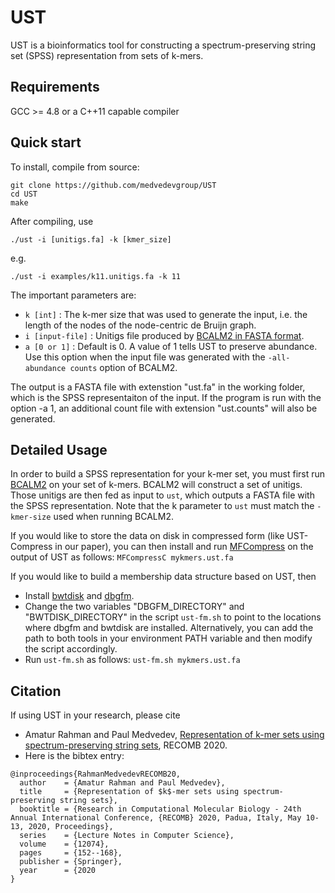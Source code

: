 # UST

UST is a bioinformatics tool for constructing a spectrum-preserving string set (SPSS) representation from sets of k-mers.

## Requirements

GCC >= 4.8 or a C++11 capable compiler


## Quick start

To install, compile from source:

    git clone https://github.com/medvedevgroup/UST
    cd UST
    make

After compiling, use

    ./ust -i [unitigs.fa] -k [kmer_size]

e.g.

    ./ust -i examples/k11.unitigs.fa -k 11

The important parameters are:

*  `k [int]` : The k-mer size that was used to generate the input, i.e. the length of the nodes of the node-centric de Bruijn graph.
*  `i [input-file]` : Unitigs file produced by [BCALM2 in FASTA format](https://github.com/GATB/bcalm#output).
*  `a [0 or 1]` : Default is 0. A value of 1 tells UST to preserve abundance. Use this option when the input file was generated with the  `-all-abundance counts` option of BCALM2.

The output is a FASTA file with extenstion "ust.fa" in the working folder, which is the SPSS representaiton of the input. If the program is run with the option -a 1, an additional count file with extension "ust.counts" will also be generated.


## Detailed Usage

In order to build a SPSS representation for your k-mer set, you must first run [BCALM2](https://github.com/GATB/bcalm) on your set of k-mers. BCALM2 will construct a set of unitigs. Those unitigs are then fed as input to `ust`, which outputs a FASTA file with the SPSS representation. Note that the k parameter to `ust` must match the `-kmer-size` used when running BCALM2.

If you would like to store the data on disk in compressed form (like UST-Compress in our paper), you can then install and run [MFCompress](http://bioinformatics.ua.pt/software/mfcompress/) on the output of UST as follows: `MFCompressC mykmers.ust.fa`

If you would like to build a membership data structure based on UST, then
- Install [bwtdisk](http://people.unipmn.it/manzini/bwtdisk/) and [dbgfm](https://github.com/jts/dbgfm).
- Change the two variables "DBGFM_DIRECTORY" and "BWTDISK_DIRECTORY" in the script `ust-fm.sh` to point to the locations where dbgfm and bwtdisk are installed. Alternatively, you can add the path to both tools in your environment PATH variable and then modify the script accordingly.
- Run `ust-fm.sh` as follows: `ust-fm.sh mykmers.ust.fa`

## Citation

If using UST in your research, please cite
* Amatur Rahman and Paul Medvedev, [Representation of k-mer sets using spectrum-preserving string sets](http://doi.org/10.1007/978-3-030-45257-5\_10), RECOMB 2020.
* Here is the bibtex entry:

```
@inproceedings{RahmanMedvedevRECOMB20,
  author    = {Amatur Rahman and Paul Medvedev},
  title     = {Representation of $k$-mer sets using spectrum-preserving string sets},
  booktitle = {Research in Computational Molecular Biology - 24th Annual International Conference, {RECOMB} 2020, Padua, Italy, May 10-13, 2020, Proceedings},
  series    = {Lecture Notes in Computer Science},
  volume    = {12074},
  pages     = {152--168},
  publisher = {Springer},
  year      = {2020
}
```


